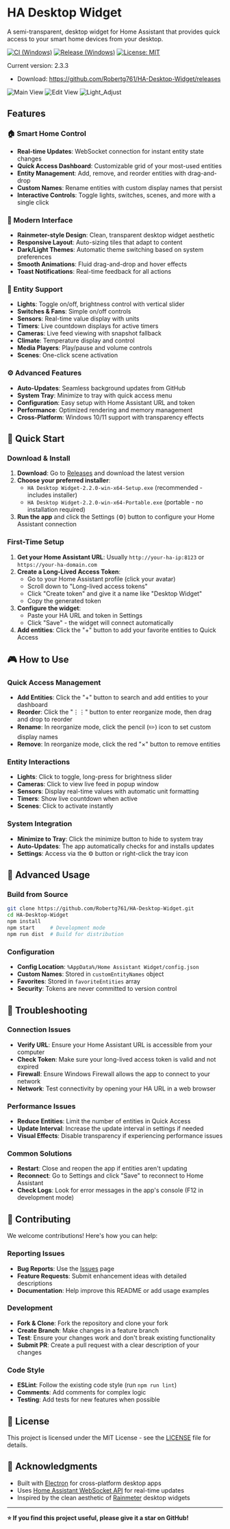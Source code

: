 # HA Desktop Widget

A semi-transparent, desktop widget for Home Assistant that provides quick access to your smart home devices from your desktop.

[![CI (Windows)](https://github.com/Robertg761/HA-Desktop-Widget/actions/workflows/ci.yml/badge.svg)](https://github.com/Robertg761/HA-Desktop-Widget/actions/workflows/ci.yml)
[![Release (Windows)](https://github.com/Robertg761/HA-Desktop-Widget/actions/workflows/release.yml/badge.svg)](https://github.com/Robertg761/HA-Desktop-Widget/actions/workflows/release.yml)
[![License: MIT](https://img.shields.io/badge/License-MIT-green.svg)](LICENSE)

Current version: 2.3.3

- Download: https://github.com/Robertg761/HA-Desktop-Widget/releases

![Main View](Main_View.png) ![Edit View](Edit_View.png) ![Light_Adjust](Light_Adjust.png)

## Features

### 🏠 Smart Home Control
- **Real-time Updates**: WebSocket connection for instant entity state changes
- **Quick Access Dashboard**: Customizable grid of your most-used entities
- **Entity Management**: Add, remove, and reorder entities with drag-and-drop
- **Custom Names**: Rename entities with custom display names that persist
- **Interactive Controls**: Toggle lights, switches, scenes, and more with a single click

### 🎨 Modern Interface
- **Rainmeter-style Design**: Clean, transparent desktop widget aesthetic
- **Responsive Layout**: Auto-sizing tiles that adapt to content
- **Dark/Light Themes**: Automatic theme switching based on system preferences
- **Smooth Animations**: Fluid drag-and-drop and hover effects
- **Toast Notifications**: Real-time feedback for all actions

### 📱 Entity Support
- **Lights**: Toggle on/off, brightness control with vertical slider
- **Switches & Fans**: Simple on/off controls
- **Sensors**: Real-time value display with units
- **Timers**: Live countdown displays for active timers
- **Cameras**: Live feed viewing with snapshot fallback
- **Climate**: Temperature display and control
- **Media Players**: Play/pause and volume controls
- **Scenes**: One-click scene activation

### ⚙️ Advanced Features
- **Auto-Updates**: Seamless background updates from GitHub
- **System Tray**: Minimize to tray with quick access menu
- **Configuration**: Easy setup with Home Assistant URL and token
- **Performance**: Optimized rendering and memory management
- **Cross-Platform**: Windows 10/11 support with transparency effects

## 🚀 Quick Start

### Download & Install
1. **Download**: Go to [Releases](https://github.com/Robertg761/HA-Desktop-Widget/releases) and download the latest version
2. **Choose your preferred installer**:
   - `HA Desktop Widget-2.2.0-win-x64-Setup.exe` (recommended - includes installer)
   - `HA Desktop Widget-2.2.0-win-x64-Portable.exe` (portable - no installation required)
3. **Run the app** and click the Settings (⚙️) button to configure your Home Assistant connection

### First-Time Setup
1. **Get your Home Assistant URL**: Usually `http://your-ha-ip:8123` or `https://your-ha-domain.com`
2. **Create a Long-Lived Access Token**:
   - Go to your Home Assistant profile (click your avatar)
   - Scroll down to "Long-lived access tokens"
   - Click "Create token" and give it a name like "Desktop Widget"
   - Copy the generated token
3. **Configure the widget**:
   - Paste your HA URL and token in Settings
   - Click "Save" - the widget will connect automatically
4. **Add entities**: Click the "+" button to add your favorite entities to Quick Access

## 🎮 How to Use

### Quick Access Management
- **Add Entities**: Click the "+" button to search and add entities to your dashboard
- **Reorder**: Click the "⋮⋮" button to enter reorganize mode, then drag and drop to reorder
- **Rename**: In reorganize mode, click the pencil (✏️) icon to set custom display names
- **Remove**: In reorganize mode, click the red "×" button to remove entities

### Entity Interactions
- **Lights**: Click to toggle, long-press for brightness slider
- **Cameras**: Click to view live feed in popup window
- **Sensors**: Display real-time values with automatic unit formatting
- **Timers**: Show live countdown when active
- **Scenes**: Click to activate instantly

### System Integration
- **Minimize to Tray**: Click the minimize button to hide to system tray
- **Auto-Updates**: The app automatically checks for and installs updates
- **Settings**: Access via the ⚙️ button or right-click the tray icon

## 🔧 Advanced Usage

### Build from Source
```bash
git clone https://github.com/Robertg761/HA-Desktop-Widget.git
cd HA-Desktop-Widget
npm install
npm start     # Development mode
npm run dist  # Build for distribution
```

### Configuration
- **Config Location**: `%AppData%/Home Assistant Widget/config.json`
- **Custom Names**: Stored in `customEntityNames` object
- **Favorites**: Stored in `favoriteEntities` array
- **Security**: Tokens are never committed to version control

## 🐛 Troubleshooting

### Connection Issues
- **Verify URL**: Ensure your Home Assistant URL is accessible from your computer
- **Check Token**: Make sure your long-lived access token is valid and not expired
- **Firewall**: Ensure Windows Firewall allows the app to connect to your network
- **Network**: Test connectivity by opening your HA URL in a web browser

### Performance Issues
- **Reduce Entities**: Limit the number of entities in Quick Access
- **Update Interval**: Increase the update interval in settings if needed
- **Visual Effects**: Disable transparency if experiencing performance issues

### Common Solutions
- **Restart**: Close and reopen the app if entities aren't updating
- **Reconnect**: Go to Settings and click "Save" to reconnect to Home Assistant
- **Check Logs**: Look for error messages in the app's console (F12 in development mode)

## 🤝 Contributing

We welcome contributions! Here's how you can help:

### Reporting Issues
- **Bug Reports**: Use the [Issues](https://github.com/Robertg761/HA-Desktop-Widget/issues) page
- **Feature Requests**: Submit enhancement ideas with detailed descriptions
- **Documentation**: Help improve this README or add usage examples

### Development
- **Fork & Clone**: Fork the repository and clone your fork
- **Create Branch**: Make changes in a feature branch
- **Test**: Ensure your changes work and don't break existing functionality
- **Submit PR**: Create a pull request with a clear description of your changes

### Code Style
- **ESLint**: Follow the existing code style (run `npm run lint`)
- **Comments**: Add comments for complex logic
- **Testing**: Add tests for new features when possible

## 📄 License

This project is licensed under the MIT License - see the [LICENSE](LICENSE) file for details.

## 🙏 Acknowledgments

- Built with [Electron](https://electronjs.org/) for cross-platform desktop apps
- Uses [Home Assistant WebSocket API](https://developers.home-assistant.io/docs/api/websocket) for real-time updates
- Inspired by the clean aesthetic of [Rainmeter](https://www.rainmeter.net/) desktop widgets

---

**⭐ If you find this project useful, please give it a star on GitHub!**
